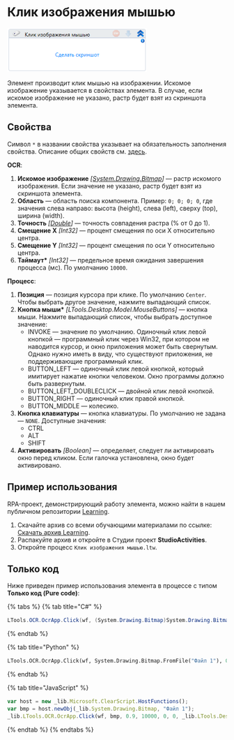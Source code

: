# Клик изображения мышью

![](<../../../.gitbook/assets/image (449).png>)

Элемент производит клик мышью на изображении. Искомое изображение указывается в свойствах элемента. В случае, если искомое изображение не указано, растр будет взят из скриншота элемента.

## Свойства

Символ `*` в названии свойства указывает на обязательность заполнения свойства. Описание общих свойств см. [здесь](https://docs.primo-rpa.ru/primo-rpa/primo-studio/process/elements#svoistva-elementa).

**OCR**:

1. **Искомое изображение** *[[System.Drawing.Bitmap](https://learn.microsoft.com/ru-ru/dotnet/api/system.drawing.bitmap?redirectedfrom=MSDN&view=netframework-4.8)]* — растр искомого изображения. Если значение не указано, растр будет взят из скриншота элемента.           
1. **Область** — область поиска компонента. Пример: `0; 0; 0; 0`, где значения слева направо: высота (height), слева (left), сверху (top), ширина (width).
1. **Точность** *[[Double](https://learn.microsoft.com/ru-ru/dotnet/api/system.double?view=net-5.0&viewFallbackFrom=windowsdesktop-3.0)]* — точность совпадения растра (% от 0 до 1).
1. **Смещение X** *[Int32]* — процент смещения по оси X относительно центра.     
1. **Смещение Y** *[Int32]* — процент смещения по оси Y относительно центра.
1. **Таймаут\*** *[Int32]* — предельное время ожидания завершения процесса (мс). По умолчанию `10000`.

**Процесс**:

1. **Позиция** — позиция курсора при клике. По умолчанию `Center`. Чтобы выбрать другое значение, нажмите выпадающий список.   
1. **Кнопка мыши\*** *[LTools.Desktop.Model.MouseButtons]* — кнопка мыши. Нажмите выпадающий список, чтобы выбрать доступное значение:
   * INVOKE — значение по умолчанию. Одиночный клик левой кнопкой — программный клик через Win32, при котором не наводится курсор, и окно приложения может быть свернутым. Однако нужно иметь в виду, что существуют приложения, не поддерживающие программный клик.
   * BUTTON_LEFT — одиночный клик левой кнопкой, который имитирует нажатие кнопки человеком. Окно программы должно быть развернутым.
   * BUTTON_LEFT_DOUBLECLICK — двойной клик левой кнопкой.
   * BUTTON_RIGHT — одиночный клик правой кнопкой.
   * BUTTON_MIDDLE — колесико.                                       
1. **Кнопка клавиатуры** — кнопка клавиатуры. По умолчанию не задана — `NONE`. Доступные значения:
   * CTRL
   * ALT
   * SHIFT                
1. **Активировать** *[Boolean]* — определяет, следует ли активировать окно перед кликом. Если галочка установлена, окно будет активировано.               



## Пример использования

RPA-проект, демонстрирующий работу элемента, можно найти в нашем публичном репозитории [Learning](https://github.com/PrimoRPA/Learning).

1. Скачайте архив со всеми обучающими материалами по ссылке: [Скачать архив Learning](https://github.com/PrimoRPA/Learning/archive/refs/heads/master.zip).
2. Распакуйте архив и откройте в Студии проект **StudioActivities**.
3. Откройте процесс `Клик изображения мышью.ltw`.


## Только код

Ниже приведен пример использования элемента в процессе с типом **Только код (Pure code)**:

{% tabs %}
{% tab title="C#" %}
```csharp
LTools.OCR.OcrApp.Click(wf, (System.Drawing.Bitmap)System.Drawing.Bitmap.FromFile("Файл 1"), 0.9, 10000, 0, 0, LTools.Desktop.Model.MouseButtons.BUTTON_LEFT);
```
{% endtab %}

{% tab title="Python" %}
```python
LTools.OCR.OcrApp.Click(wf, System.Drawing.Bitmap.FromFile("Файл 1"), 0.9, 10000, 0, 0, LTools.Desktop.Model.MouseButtons.BUTTON_LEFT)
```
{% endtab %}

{% tab title="JavaScript" %}
```javascript
var host = new _lib.Microsoft.ClearScript.HostFunctions();
var bmp = host.newObj(_lib.System.Drawing.Bitmap, "Файл 1");
_lib.LTools.OCR.OcrApp.Click(wf, bmp, 0.9, 10000, 0, 0, _lib.LTools.Desktop.Model.MouseButtons.BUTTON_LEFT);
```
{% endtab %}
{% endtabs %}
